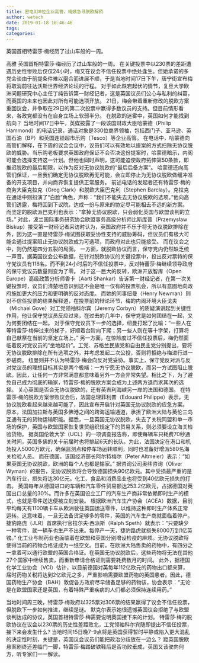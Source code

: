 ```yaml
---
title: 密电330位企业高管，梅姨急寻脱欧解药
author: wetech
date: 2019-01-18 16:46:46
tags: 
categories: 
---
```

英国首相特雷莎·梅经历了过山车般的一周。
<!-- more -->
高雅
英国首相特雷莎·梅经历了过山车般的一周。
在关键投票中以230票的差距遭遇历史性惨败后仅仅24小时，梅又在议会不信任投票中绝处逢生。但她承诺的多党会谈由于前提条件难以磨合而进展不顺，于是当地时间17日下午，唐宁街宣布梅将取消前往达沃斯世界经济论坛的行程。
对于如此跌宕起伏的情节，复旦大学欧洲问题研究中心主任丁纯告诉第一财经记者，这是英国议员们公心与私利的纠葛，而英国的未来也因此对所有可能选项开放。
21日，梅会带着重新修改的脱欧方案重回议会，并争取在29日的第二次投票中赢得多数议员的支持。但目前情形看来，各政党都没有在自身立场上软弱半分。
在脱欧的迷雾中，英国如何才能找到航向？
当地时间17日中午，英媒披露了一段该国财政大臣哈蒙德（Philip Hammond）的电话记录，通话对象是330位商界领袖，包括西门子、亚马逊、英国石油（BP）和英国连锁超市乐购（Tesco）等企业高管。
在电话中，哈蒙德向高管们解释，在下周的议会会议中，议员们可以有效地以提案的方式扫除无协议脱欧的威胁。当乐购老板要求英国政府保证不会否决这份提案时，哈蒙德暗示，内阁可能会选择支持这一计划。但他也同时声明，这可能迫使政府拓伸第50条款，即推迟脱欧的最后期限，以作为反对无协议脱欧的“最后后备方案”。
哈蒙德还向高管们保证，一旦我们确定无协议脱欧再无可能，会立即停止为无协议脱欧做缓冲准备的开支项目，并向商界恢复提供正常服务。
前述电话的发起者还有特雷莎·梅的商务大臣克拉克（Greg Clark）和脱欧大臣巴克利（Stephen Barclay）。克拉克在通话中则扮演了“白脸”角色，声称：“我们不能失去无协议脱欧的选项。”他向高管们透露，梅将回到下议院，达成一份与原来的协定尽可能相去不远的新方案。
而坚定的脱欧派巴克利也表示：“拿掉无协议脱欧，只会弱化英国与欧盟谈判的立场。”
对此，波兰国际事务研究协会欧盟事务高级分析师比斯库普（Przemysław Biskup）接受第一财经记者采访时认为，英国政府并不乐于将无协议脱欧排除在外，因为这一直是特雷莎·梅试图获取妥协性支持的威胁筹码，但议员们有极大可能会通过提案阻止无协议脱欧成为可选项，而政府对此也只能接受。
而在议会之中，则仍然是四分五裂的局面。
一方面，就脱欧协议而言，保守党内仍然缺乏统一声音。据英国议会公布数据，在针对脱欧协议的关键投票中，投出反对票特的保守党议员有118名。而不到24小时后的不信任投票中，反对特蕾莎·梅继续领导政府的保守党议员数量则变为了零。
对于这一巨大的反转，欧洲开放智库（Open Europe）高级政策分析师香卡（Aarti Shankar）告诉第一财经记者，在第一次关键投票时，议员们清楚地意识到这不会是唯一仅有的投票机会，所以有意图地向政府施加更大的压力和更明确的反对态度。
而她的同事纽曼（Henry Newman）则对不信任投票的结果解释道，在投票前的辩论环节，梅的内阁环境大臣戈夫（Michael Gove）对工党领袖科尔宾（Jeremy Corbyn）的质疑演讲起到关键性作用，他让保守党议员反应过来，在过去的几年中，保守党是如何团结在一起，又为何要团结在一起。
对于保守党议员下一步的选择，纽曼打起了比喻：“一些人在等特雷莎·梅伸过来的梯子，好顺着台阶向下爬；另一些人则在等十字架，打算将自己献祭在当前的坚定立场上。”
另一方面，在惊险度过不信任投票后，梅仍然面临着反对党议员的“坐地起价”。工党、苏格兰民族党和自由民主党分别提出，要将无协议脱欧排除在所有选项之外，并考虑发起二次公投，否则将拒绝与梅进行进一步磋商。
纽曼则并不认为特雷莎·梅会向反对党妥协。事实上，保守党反对派与反对党议员的理想目标其实是两个极端：一方宁愿无协议脱欧，而另一方试图阻止脱欧。因此，让任何一方非常满意都意味着另外一方会非常失望。相比之下，为了避免自己成为彻底的输家，特雷莎·梅的脱欧方案会成为上述两方退而求其次的选择。
关心英国是否会无协议脱欧的，还有英吉利海峡另一岸的法国和德国。
在特雷莎·梅的脱欧方案惨败议会后，法国总理菲利普（Edouard Philippe）表示，无协议脱欧看起来越来越可能了，因此宣布开启针对英国无协议脱欧的应急方案。
原本，法国加拉斯与英国多佛港之间的跨海运输通道，承担了欧洲大陆与英伦三岛互通有无的货物运输职能。据悉，一旦英国无协议脱欧，失去了关税同盟和单一市场的保护，英国与欧盟国家恢复世贸组织规定下的贸易关系，则必须要设立海关检验货物。
据英国伦敦大学（UCL）的一项调查报告称，即使每辆车只耗费70秒通关时间，英国多佛的关卡前届时也将排起6天的长队。为此，法国决定在港口和机场投入5000万欧元，确保监测点和停车场运转顺利，同时也准备好增派580名海关检验人员。
而在德国，该国经济部长阿尔特梅尔（Peter Altmeier）表示：“如果英国无协议脱欧，欧洲的每个人也都是输家。”
据咨询公司奥纬咨询（Oliver Wyman）的报告，无协议脱欧将会导致德国损失90亿欧元。其中受损最严重的是汽车行业，损失将达30亿元。化工、食品和消费品业也将受到40亿欧元损失的打击。
英国每年从德国进口的车辆和汽车零件贸易额达253.2亿欧元，占据德国对英国出口总量的30%。而许多在英国设立工厂的汽车生产商非常依赖即时生产的模式，也就是零件送达便被立刻安装。
根据欧洲汽车生产协会（ACEA）数据，目前平均每天有1100辆卡车从欧洲驶往英国运送零件，以维持这种即时生产体系正常运转。这意味着，一旦无法备货足够多的零件，英国的汽车生产商就面临着停产。
捷豹路虎（JLR）首席执行官拉尔夫·西派斯（Ralph Speth）就表示：“只要缺少一种零件，就一辆车也生产不出来。每停产一天，捷豹路虎就损失8000万到1亿英镑。”
化工业与制药业也面临着在欧盟和英国分别增设检疫的麻烦。无协议脱欧将使得当前的药物合格证成为一纸空文。目前，在欧洲大陆售卖的药物中，有四分之一拿着可以通行欧盟的英国合格证。在英国无协议脱欧后，这些药物将无法在其他27个国家中继续售卖，而重新申请合格证则需要耗费数月的时间。
此外，据德国化学工业协会（VCI）估计，以目前德国对英每年112亿欧元的药物出口额来算，届时药物关税将达到2亿欧元之多，严重影响需要欧盟药物的英国患者。因此，德国药物生产协会（BAH）敦促各方政府尽早储备足够的药物该，协会表示：“无论是在欧盟国家还是英国，有着特殊严重疾病的人们都必须保持连续用药。”
 
 
当地时间周三晚，特雷莎·梅政府以325票对306票的结果赢得了议会不信任投票，但脱欧下一步如何推进，继续是谜。
默克尔表示她很遗憾英国议会拒绝了与欧盟谈判达成的协议，英国首相特雷莎·梅需要说明英国接下来的计划。
特雷莎·梅的脱欧协议在议会以230票的历史性差距败北，工党领袖科尔宾随即提出不信任投票，接下来会发生什么?
当地时间15日晚7-9点将是英国获得暂时平静或陷入更大混乱的决定性时刻，关键是，英国议会议员们能把政治分歧放在一边么？
距英国脱欧悬案剧终还差临门一脚，特雷莎·梅踏破铁鞋后是否功败垂成，英国又该驶向何方，听专家们一一解读。
